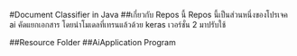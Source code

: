 #Document Classifier in Java
##เกี่ยวกับ Repos นี้
Repos นี้เป็นส่วนหนึ่งของโปรเจค ai คัดแยกเอกสาร โดยนำโมเดลที่เทรนแล้วด้วย keras เวอร์ชั่น 2 มาปรับใช้ 



##Resource Folder
##AiApplication Program
